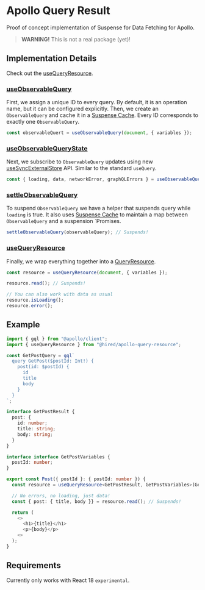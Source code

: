 # Apollo Query Result

Proof of concept implementation of Suspense for Data Fetching for Apollo.

> **WARNING!** This is not a real package (yet)!

## Implementation Details

Check out the [useQueryResource](src/useQueryResource.ts).

### [useObservableQuery](src/useObservableQuery.ts)

First, we assign a unique ID to every query. By default, it is an operation name, but it can be configured explicitly.
Then, we create an `ObservableQuery` and cache it in a [Suspense Cache](https://github.com/reactwg/react-18/discussions/25).
Every ID corresponds to exactly one `ObservableQuery`.

```typescript
const observableQuert = useObservableQuery(document, { variables });
```

### [useObservableQueryState](src/useObservableQueryState.ts)

Next, we subscribe to `ObservableQuery` updates using new [useSyncExternalStore](https://github.com/reactwg/react-18/discussions/86) API.
Similar to the standard `useQuery`.

```typescript
const { loading, data, networkError, graphQLErrors } = useObservableQueryState(observableQuery);
```

### [settleObservableQuery](src/settleObservableQuery.ts)

To suspend `ObservableQuery` we have a helper that suspends query while `loading` is true.
It also uses [Suspense Cache](https://github.com/reactwg/react-18/discussions/25) to maintain a map
between `ObservableQuery` and a suspension `Promises.

```typescript
settleObservableQuery(observableQuery); // Suspends!
```

### [useQueryResource](src/useQueryResource.ts)

Finally, we wrap everything together into a [QueryResource](src/QueryResource.ts).

```typescript
const resource = useQueryResource(document, { variables });

resource.read(); // Suspends!

// You can also work with data as usual
resource.isLoading();
resource.error();
```

## Example

```typescript
import { gql } from "@apollo/client";
import { useQueryResource } from "@hired/apollo-query-resource";

const GetPostQuery = gql`
  query GetPost($postId: Int!) {
    post(id: $postId) {
      id
      title
      body
    }
  }
`;

interface GetPostResult {
  post: {
    id: number;
    title: string;
    body: string;
  }
}

interface interface GetPostVariables {
  postId: number;
}

export const Post({ postId }: { postId: number }) {
  const resource = useQueryResource<GetPostResult, GetPostVariables>(GetPostQuery, { variables: { postId } })

  // No errors, no loading, just data!
  const { post: { title, body }} = resource.read(); // Suspends!

  return (
    <>
      <h1>{title}</h1>
      <p>{body}</p>
    <>
  );
}
```

## Requirements

Currently only works with React 18 `experimental`.
